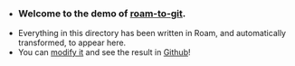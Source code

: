 - ### Welcome to the demo of [roam-to-git](https://github.com/caffo/roam-to-git).
- Everything in this directory has been written in Roam, and automatically transformed, to appear here.
- You can [modify it](https://roamresearch.com/#/app/caffo-roam-to-git) and see the result in [Github](https://github.com/caffo/roam-to-git-demo)!
